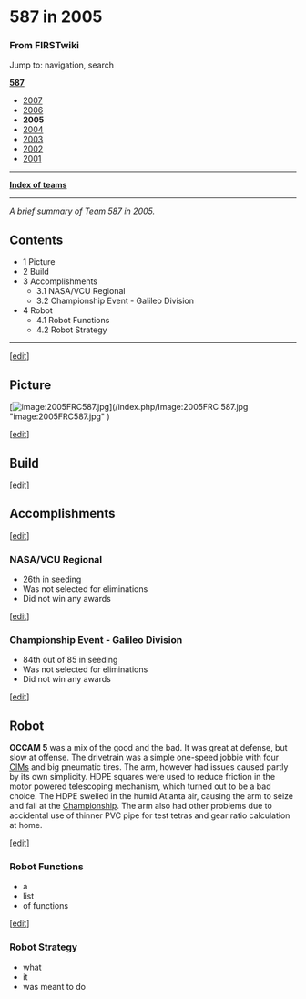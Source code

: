 # 587 in 2005

### From FIRSTwiki

Jump to: navigation, search

**[587](/index.php/587 "587" )**

  * [2007](/index.php/587_in_2007 "587 in 2007" )
  * [2006](/index.php/587_in_2006 "587 in 2006" )
  * **2005**
  * [2004](/index.php/587_in_2004 "587 in 2004" )
  * [2003](/index.php/587_in_2003 "587 in 2003" )
  * [2002](/index.php?title=587_in_2002&action=edit "587 in 2002" )
  * [2001](/index.php?title=587_in_2001&action=edit "587 in 2001" )

* * *

**[Index of teams](/index.php/Index_of_teams "Index of teams" )**  
  
---  
  
_A brief summary of Team 587 in 2005._

## Contents

  * 1 Picture
  * 2 Build
  * 3 Accomplishments
    * 3.1 NASA/VCU Regional
    * 3.2 Championship Event - Galileo Division
  * 4 Robot
    * 4.1 Robot Functions
    * 4.2 Robot Strategy  
---  
  
[[edit](/index.php?title=587_in_2005&action=edit&section=1 "Edit section:
Picture" )]

## Picture

[![image:2005FRC587.jpg](/media/c/ca/2005FRC587.jpg)](/index.php/Image:2005FRC
587.jpg "image:2005FRC587.jpg" )

[[edit](/index.php?title=587_in_2005&action=edit&section=2 "Edit section:
Build" )]

## Build

[[edit](/index.php?title=587_in_2005&action=edit&section=3 "Edit section:
Accomplishments" )]

## Accomplishments

[[edit](/index.php?title=587_in_2005&action=edit&section=4 "Edit section:
NASA/VCU Regional" )]

### NASA/VCU Regional

  * 26th in seeding 
  * Was not selected for eliminations 
  * Did not win any awards 

[[edit](/index.php?title=587_in_2005&action=edit&section=5 "Edit section:
Championship Event - Galileo Division" )]

### Championship Event - Galileo Division

  * 84th out of 85 in seeding 
  * Was not selected for eliminations 
  * Did not win any awards 

[[edit](/index.php?title=587_in_2005&action=edit&section=6 "Edit section:
Robot" )]

## Robot

**OCCAM 5** was a mix of the good and the bad. It was great at defense, but slow at offense. The drivetrain was a simple one-speed jobbie with four [CIMs](/index.php/CIM "CIM" ) and big pneumatic tires. The arm, however had issues caused partly by its own simplicity. HDPE squares were used to reduce friction in the motor powered telescoping mechanism, which turned out to be a bad choice. The HDPE swelled in the humid Atlanta air, causing the arm to seize and fail at the [Championship](/index.php/The_Championship_Event "The Championship Event" ). The arm also had other problems due to accidental use of thinner PVC pipe for test tetras and gear ratio calculation at home. 

  

[[edit](/index.php?title=587_in_2005&action=edit&section=7 "Edit section:
Robot Functions" )]

### Robot Functions

  * a 
  * list 
  * of functions 

[[edit](/index.php?title=587_in_2005&action=edit&section=8 "Edit section:
Robot Strategy" )]

### Robot Strategy

  * what 
  * it 
  * was meant to do 

